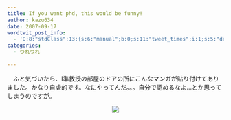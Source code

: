 ```yaml
---
title: If you want phd, this would be funny!
author: kazu634
date: 2007-09-17
wordtwit_post_info:
  - 'O:8:"stdClass":13:{s:6:"manual";b:0;s:11:"tweet_times";i:1;s:5:"delay";i:0;s:7:"enabled";i:1;s:10:"separation";s:2:"60";s:7:"version";s:3:"3.7";s:14:"tweet_template";b:0;s:6:"status";i:2;s:6:"result";a:0:{}s:13:"tweet_counter";i:2;s:13:"tweet_log_ids";a:1:{i:0;i:3241;}s:9:"hash_tags";a:0:{}s:8:"accounts";a:1:{i:0;s:7:"kazu634";}}'
categories:
  - つれづれ

---
```

<div class="section">
<p>
    　ふと気づいたら、I準教授の部屋のドアの所にこんなマンガが貼り付けてありました。かなり自虐的です。なにやってんだ。。。自分で認めるなよ…とか思ってしまうのですが。
</p>
  
<p>
<center>
<img src="http://www.phdcomics.com/comics/archive/phd091007s.gif" />
</center></div>
